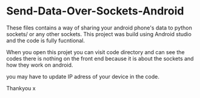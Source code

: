 # Send-Data-Over-Sockets-Android
These files contains a way of sharing  your android phone's data to python sockets/ or any other sockets.
This project was build using Android studio and the code is fully fucntional. 

When you open this projet you can visit code directory and can see the codes there is nothing on the front end because it is about the sockets and how they work on android.

you may have to update IP adress of your device in the code.

Thankyou x
